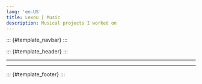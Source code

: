 ```yaml
---
lang: 'en-US'
title: Lexou | Music
description: Musical projects I worked on
---
```


::: {#template_navbar}
:::

::: {#template_header}
:::

------------------------------------------------------------------------

------------------------------------------------------------------------

::: {#template_footer}
:::
